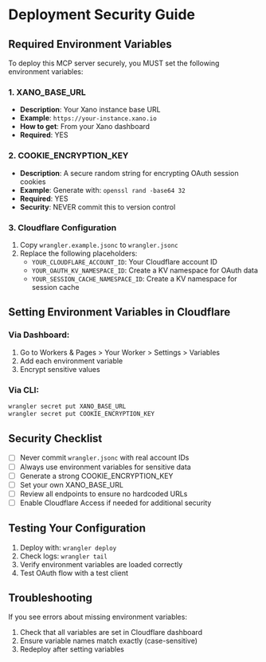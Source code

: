 # Deployment Security Guide

## Required Environment Variables

To deploy this MCP server securely, you MUST set the following environment variables:

### 1. XANO_BASE_URL
- **Description**: Your Xano instance base URL
- **Example**: `https://your-instance.xano.io`
- **How to get**: From your Xano dashboard
- **Required**: YES

### 2. COOKIE_ENCRYPTION_KEY
- **Description**: A secure random string for encrypting OAuth session cookies
- **Example**: Generate with: `openssl rand -base64 32`
- **Required**: YES
- **Security**: NEVER commit this to version control

### 3. Cloudflare Configuration

1. Copy `wrangler.example.jsonc` to `wrangler.jsonc`
2. Replace the following placeholders:
   - `YOUR_CLOUDFLARE_ACCOUNT_ID`: Your Cloudflare account ID
   - `YOUR_OAUTH_KV_NAMESPACE_ID`: Create a KV namespace for OAuth data
   - `YOUR_SESSION_CACHE_NAMESPACE_ID`: Create a KV namespace for session cache

## Setting Environment Variables in Cloudflare

### Via Dashboard:
1. Go to Workers & Pages > Your Worker > Settings > Variables
2. Add each environment variable
3. Encrypt sensitive values

### Via CLI:
```bash
wrangler secret put XANO_BASE_URL
wrangler secret put COOKIE_ENCRYPTION_KEY
```

## Security Checklist

- [ ] Never commit `wrangler.jsonc` with real account IDs
- [ ] Always use environment variables for sensitive data
- [ ] Generate a strong COOKIE_ENCRYPTION_KEY
- [ ] Set your own XANO_BASE_URL
- [ ] Review all endpoints to ensure no hardcoded URLs
- [ ] Enable Cloudflare Access if needed for additional security

## Testing Your Configuration

1. Deploy with: `wrangler deploy`
2. Check logs: `wrangler tail`
3. Verify environment variables are loaded correctly
4. Test OAuth flow with a test client

## Troubleshooting

If you see errors about missing environment variables:
1. Check that all variables are set in Cloudflare dashboard
2. Ensure variable names match exactly (case-sensitive)
3. Redeploy after setting variables
